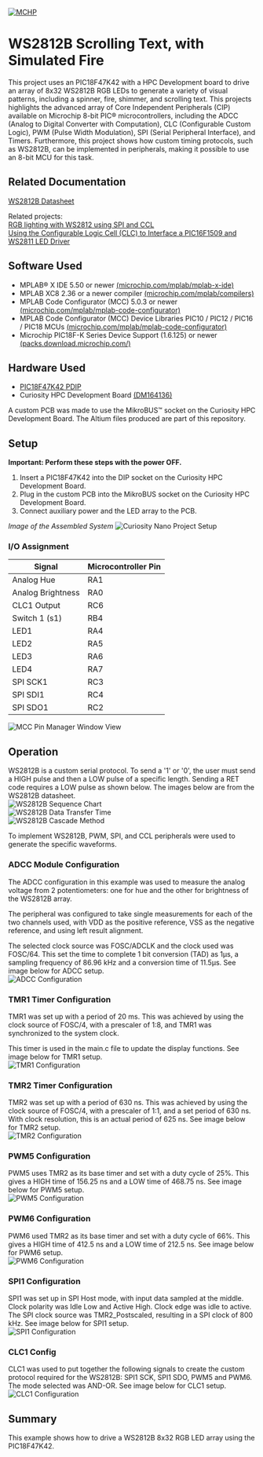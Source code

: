 [![MCHP](./images/microchip.png)](https://www.microchip.com)

# WS2812B Scrolling Text, with Simulated Fire  
This project uses an PIC18F47K42 with a HPC Development board to drive an array of 8x32 WS2812B RGB LEDs to generate a variety of visual patterns, including a spinner, fire, shimmer, and scrolling text.
This projects highlights the advanced array of Core Independent Peripherals (CIP) available on Microchip 8-bit PIC&reg; microcontrollers, including the ADCC (Analog to Digital Converter with Computation), CLC (Configurable Custom Logic),
PWM (Pulse Width Modulation), SPI (Serial Peripheral Interface), and Timers. Furthermore, this project shows how custom timing protocols, such as WS2812B, can be implemented in peripherals, making it possible to use an 8-bit MCU for this task.

## Related Documentation

 [WS2812B Datasheet](http://www.world-semi.com/Certifications/WS2812B.html)  

Related projects:  
[RGB lighting with WS2812 using SPI and CCL](https://mplab-discover.microchip.com/v1/item/com.microchip.ide.project/com.microchip.subcategories.modules-and-peripherals.system-modules.Others/com.microchip.mcu8.mplabx.project.avr128da48-cnano-ws2812-mplab-mcc/1.0.1?view=about&s0=ws2812)  
[Using the Configurable Logic Cell (CLC) to Interface a PIC16F1509 and WS2811 LED Driver](https://ww1.microchip.com/downloads/en/AppNotes/00001606A.pdf)

## Software Used

- MPLAB® X IDE 5.50 or newer [(microchip.com/mplab/mplab-x-ide)](http://www.microchip.com/mplab/mplab-x-ide)
- MPLAB XC8 2.36 or a newer compiler [(microchip.com/mplab/compilers)](http://www.microchip.com/mplab/compilers)
- MPLAB Code Configurator (MCC) 5.0.3 or newer [(microchip.com/mplab/mplab-code-configurator)](https://www.microchip.com/mplab/mplab-code-configurator)
- MPLAB Code Configurator (MCC) Device Libraries PIC10 / PIC12 / PIC16 / PIC18 MCUs [(microchip.com/mplab/mplab-code-configurator)](https://www.microchip.com/mplab/mplab-code-configurator)
- Microchip PIC18F-K Series Device Support (1.6.125) or newer [(packs.download.microchip.com/)](https://packs.download.microchip.com/)


## Hardware Used

- [PIC18F47K42 PDIP](https://www.microchip.com/en-us/product/PIC18F47K42)
- Curiosity HPC Development Board [(DM164136)](https://www.microchip.com/en-us/development-tool/dm164136)

A custom PCB was made to use the MikroBUS&trade; socket on the Curiosity HPC Development Board. The Altium files produced are part of this repository.

## Setup

**Important: Perform these steps with the power OFF.**

1. Insert a PIC18F47K42 into the DIP socket on the Curiosity HPC Development Board.
2. Plug in the custom PCB into the MikroBUS socket on the Curiosity HPC Development Board.
3. Connect auxiliary power and the LED array to the PCB.

*Image of the Assembled System*
![Curiosity Nano Project Setup](./images/project_setup.jpg)  

### I/O Assignment

|	Signal						  |	Microcontroller Pin |
|---------------------------------|---------------------|
|  Analog Hue					  |	RA1					|
|  Analog Brightness   			  |	RA0					|
|  CLC1 Output	  				  |	RC6					|
|  Switch 1 (s1)				  |	RB4					|
|  LED1		  					  |	RA4					|
|  LED2			  				  |	RA5					|
|  LED3		  					  |	RA6					|
|  LED4				  			  |	RA7					|
|  SPI SCK1				  		  |	RC3					|
|  SPI SDI1			  			  |	RC4					|
|  SPI SDO1				  		  |	RC2					|  

![MCC Pin Manager Window View](./images/pin_manager.png)  

## Operation  
WS2812B is a custom serial protocol. To send a '1' or '0', the user must send a HIGH pulse and then a LOW pulse of a specific length. Sending a RET code requires a LOW pulse as shown below. The images below are from the WS2812B datasheet.  
![WS2812B Sequence Chart](./images/WS2812_sequence_chart.png)  
![WS2812B Data Transfer Time](./images/WS2812_data_transfer_time.png)  
![WS2812B Cascade Method](./images/WS2812_cascade.png)  

To implement WS2812B, PWM, SPI, and CCL peripherals were used to generate the specific waveforms.

### ADCC Module Configuration  
The ADCC configuration in this example was used to measure the analog voltage from 2 potentiometers: one for hue and the other for brightness of the WS2812B array.  

The peripheral was configured to take single measurements for each of the two channels used, with VDD as the positive reference, VSS as the negative reference, and using left result alignment.  

The selected clock source was FOSC/ADCLK and the clock used was FOSC/64. This set the time to complete 1 bit conversion (TAD) as 1µs, a sampling frequency of 86.96 kHz and a conversion time of 11.5µs.
See image below for ADCC setup.  
![ADCC Configuration](./images/ADCC_config.png)


### TMR1 Timer Configuration  
TMR1 was set up with a period of 20 ms. This was achieved by using the clock source of FOSC/4, with a prescaler of 1:8, and TMR1 was synchronized to the system clock.  

This timer is used in the main.c file to update the display functions.
See image below for TMR1 setup.  
![TMR1 Configuration](./images/TMR1_config.png)  

### TMR2 Timer Configuration  
TMR2 was set up with a period of 630 ns. This was achieved by using the clock source of FOSC/4, with a prescaler of 1:1, and a set period of 630 ns. With clock resolution, this is an actual period of 625 ns.
See image below for TMR2 setup.  
![TMR2 Configuration](./images/TMR2_config.png)

### PWM5 Configuration  
PWM5 uses TMR2 as its base timer and set with a duty cycle of 25%. This gives a HIGH time of 156.25 ns and a LOW time of 468.75 ns.
See image below for PWM5 setup.  
![PWM5 Configuration](./images/PWM5_config.png)

### PWM6 Configuration  
PWM6 used TMR2 as its base timer and set with a duty cycle of 66%. This gives a HIGH time of 412.5 ns and a LOW time of 212.5 ns.
See image below for PWM6 setup.  
![PWM6 Configuration](./images/PWM6_config.png)

### SPI1 Configuration   
SPI1 was set up in SPI Host mode, with input data sampled at the middle. Clock polarity was Idle Low and Active High. Clock edge was idle to active. The SPI clock source was TMR2_Postscaled, resulting in a SPI clock of 800 kHz. See image below for SPI1 setup.  
![SPI1 Configuration](./images/SPI1_config.png)

### CLC1 Config  
CLC1 was used to put together the following signals to create the custom protocol required for the WS2812B: SPI1 SCK, SPI1 SDO, PWM5 and PWM6.
The mode selected was AND-OR. See image below for CLC1 setup.  
![CLC1 Configuration](./images/CLC1_config.png)

## Summary  
This example shows how to drive a WS2812B 8x32 RGB LED array using the PIC18F47K42.
